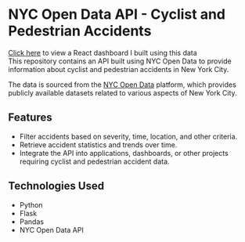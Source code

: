 # NYC Open Data API - Cyclist and Pedestrian Accidents
[Click here]('https://bike-safe-dashboard.vercel.app/') to view a React dashboard I built using this data  
This repository contains an API built using NYC Open Data to provide information about cyclist and pedestrian accidents in New York City.

The data is sourced from the [NYC Open Data]('https://opendata.cityofnewyork.us/') platform, which provides publicly available datasets related to various aspects of New York City.

## Features

- Filter accidents based on severity, time, location, and other criteria.
- Retrieve accident statistics and trends over time.
- Integrate the API into applications, dashboards, or other projects requiring cyclist and pedestrian accident data.

## Technologies Used

- Python
- Flask 
- Pandas
- NYC Open Data API
